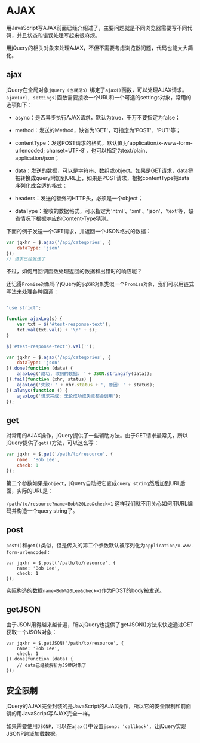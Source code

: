 # AJAX

用JavaScript写AJAX前面已经介绍过了，主要问题就是不同浏览器需要写不同代码，并且状态和错误处理写起来很麻烦。

用jQuery的相关对象来处理AJAX，不但不需要考虑浏览器问题，代码也能大大简化。

## ajax

jQuery在全局对象`jQuery（也就是$）`绑定了`ajax()`函数，可以处理AJAX请求。`ajax(url, settings)`函数需要接收一个URL和一个可选的settings对象，常用的选项如下：

* async：是否异步执行AJAX请求，默认为true，千万不要指定为false；

* method：发送的Method，缺省为'GET'，可指定为'POST'、'PUT'等；

* contentType：发送POST请求的格式，默认值为'application/x-www-form-urlencoded; charset=UTF-8'，也可以指定为text/plain、application/json；

* data：发送的数据，可以是字符串、数组或object。如果是GET请求，data将被转换成query附加到URL上，如果是POST请求，根据contentType把data序列化成合适的格式；

* headers：发送的额外的HTTP头，必须是一个object；

* dataType：接收的数据格式，可以指定为'html'、'xml'、'json'、'text'等，缺省情况下根据响应的Content-Type猜测。

下面的例子发送一个GET请求，并返回一个JSON格式的数据：
```javascript 
var jqxhr = $.ajax('/api/categories', {
    dataType: 'json'
});
// 请求已经发送了
```
不过，如何用回调函数处理返回的数据和出错时的响应呢？

还记得`Promise对象`吗？jQuery的`jqXHR对象`类似一个`Promise对象`，我们可以用链式写法来处理各种回调：

```javascript 

'use strict';

function ajaxLog(s) {
    var txt = $('#test-response-text');
    txt.val(txt.val() + '\n' + s);
}

$('#test-response-text').val('');

var jqxhr = $.ajax('/api/categories', {
    dataType: 'json'
}).done(function (data) {
    ajaxLog('成功, 收到的数据: ' + JSON.stringify(data));
}).fail(function (xhr, status) {
    ajaxLog('失败: ' + xhr.status + ', 原因: ' + status);
}).always(function () {
    ajaxLog('请求完成: 无论成功或失败都会调用');
});

```

## get

对常用的AJAX操作，jQuery提供了一些辅助方法。由于GET请求最常见，所以jQuery提供了`get()`方法，可以这么写：

```javascript 
var jqxhr = $.get('/path/to/resource', {
    name: 'Bob Lee',
    check: 1
});
```
第二个参数如果是`object`，jQuery自动把它变成`query string`然后加到URL后面，实际的URL是：

`/path/to/resource?name=Bob%20Lee&check=1`
这样我们就不用关心如何用URL编码并构造一个query string了。

## post

`post()`和`get()`类似，但是传入的第二个参数默认被序列化为`application/x-www-form-urlencoded：`

```
var jqxhr = $.post('/path/to/resource', {
    name: 'Bob Lee',
    check: 1
});
```
实际构造的数据`name=Bob%20Lee&check=1`作为POST的body被发送。

## getJSON

由于JSON用得越来越普遍，所以jQuery也提供了getJSON()方法来快速通过GET获取一个JSON对象：
```
var jqxhr = $.getJSON('/path/to/resource', {
    name: 'Bob Lee',
    check: 1
}).done(function (data) {
    // data已经被解析为JSON对象了
});

```

## 安全限制

jQuery的AJAX完全封装的是JavaScript的AJAX操作，所以它的安全限制和前面讲的用JavaScript写AJAX完全一样。

如果需要使用`JSONP`，可以在`ajax()`中设置`jsonp: 'callback'`，让jQuery实现JSONP跨域加载数据。


